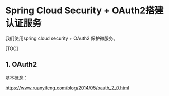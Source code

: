 # Spring Cloud Security + OAuth2搭建认证服务

我们使用spring cloud security + OAuth2 保护微服务。

[TOC]



## 1. OAuth2

基本概念：

https://www.ruanyifeng.com/blog/2014/05/oauth_2_0.html



